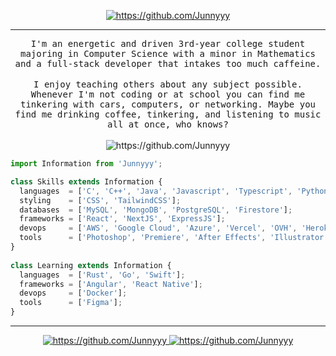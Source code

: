 <!---
<p align="center">
<img src="https://user-images.githubusercontent.com/44646589/175486784-a3d8bd5a-ae80-4b03-b3bf-54242ab32678.png" alt="https://github.com/Junnyyy" />
</p>
-->

<p align="center">
  <a href="https://spotify-github-profile.vercel.app/api/view?uid=3l2nt21yqdwxbpfk5lpl1g5zx&redirect=true">
    <img src="https://spotify-github-profile.vercel.app/api/view?uid=3l2nt21yqdwxbpfk5lpl1g5zx&cover_image=true&theme=novatorem&show_offline=true&bar_color=53b14f&bar_color_cover=true" alt="https://github.com/Junnyyy" />
  </a>
</p>

<hr/>
<p align="center">
  <samp>
I'm an energetic and driven 3rd-year college student majoring in Computer Science with a minor in Mathematics and a full-stack developer that intakes too much caffeine.
  </samp>
  <br/><br/>
  <samp>
I enjoy teaching others about any subject possible. Whenever I'm not coding or at school you can find me tinkering with cars, computers, or networking. Maybe you find me drinking coffee, tinkering, and listening to music all at once, who knows?
  </samp>
  <br/><br/>
  <img src="https://komarev.com/ghpvc/?username=Junnyyy&style=flat-square" alt="https://github.com/Junnyyy" />
</p>

```js
import Information from 'Junnyyy';

class Skills extends Information {
  languages  = ['C', 'C++', 'Java', 'Javascript', 'Typescript', 'Python', 'Lua', 'PHP', 'R', 'Matlab'];
  styling    = ['CSS', 'TailwindCSS'];
  databases  = ['MySQL', 'MongoDB', 'PostgreSQL', 'Firestore'];
  frameworks = ['React', 'NextJS', 'ExpressJS'];
  devops     = ['AWS', 'Google Cloud', 'Azure', 'Vercel', 'OVH', 'Heroku'];
  tools      = ['Photoshop', 'Premiere', 'After Effects', 'Illustrator'];
}
  
class Learning extends Information {
  languages  = ['Rust', 'Go', 'Swift'];
  frameworks = ['Angular', 'React Native'];
  devops     = ['Docker'];
  tools      = ['Figma'];
}
```

<hr/>
<div align="center">
  <a href="https://github.com/Junnyyy">
    <img src="https://github-readme-stats.vercel.app/api?username=Junnyyy&custom_title=📊%20Github%20Stats&line_height=24&theme=tokyonight&show_icons=true&hide=contribs&include_all_commits=true&count_private=true&hide_rank=true&hide_border=true" alt="https://github.com/Junnyyy" />
  </a>
  <a href="https://github.com/Junnyyy">
    <img src="https://github-readme-stats.vercel.app/api/top-langs/?username=Junnyyy&custom_title=📈%20Language%20Usage&layout=compact&theme=tokyonight&count_private=true&hide_border=true" alt="https://github.com/Junnyyy" />
  </a>
</div>
